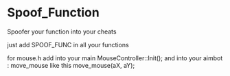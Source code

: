 # Spoof_Function
Spoofer your function into your cheats

just add SPOOF_FUNC in all your functions

for mouse.h add into your main MouseController::Init();
and into your aimbot : move_mouse like this move_mouse(aX, aY);
